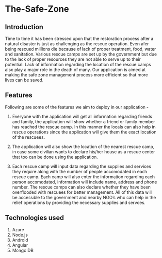 # The-Safe-Zone
## Introduction 
Time to time it has been stressed upon that the restoration process after a natural disaster is just as challenging as the rescue operation. Even afer being rescued millions die because of lack of proper treatment, food, water and sanitation. Various rescue camps are set up by the government but due to the lack of proper resources they are not able to serve up to their potential. Lack of information regarding the location of the rescue camps also play a major role in the death of many.  Our application is aimed at making the safe zone management process more efficient so that more lives can be saved. 

## Features

Following are some of the features we aim to deploy in our application -

1) Everyone with the application will get all information regarding friends and family, the application will show whether a friend or family member has reached the rescue camp. In this manner the locals can also help in rescue operations since the application will give them the exact location of the rescuees.

2) The application will also show the location of the nearest rescue camp, in case some civilian wants to declare his/her house as a rescue center that too can be done using the application.

3) Each rescue camp will input data regarding the supplies and services they require along with the number of people accomodated in each rescue camp. Each camp will also enter the information regarding each person accomodated, information will include name, address and phone number.
The rescue camps can also declare whether they have been overflooded with rescuees for better management. All of this data will be accessible to the government and nearby NGO’s who can help in the relief operations by providing the necessary supplies and servces. 

## Technologies used
1) Azure
2) Node.js
3) Android
4) Angular
5) Mongo DB
